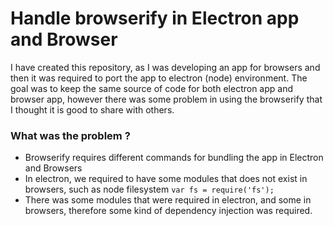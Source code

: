 # Handle browserify in Electron app and Browser

I have created this repository, as I was developing an app for browsers and then it was required to port the app to electron (node) environment. The goal was to keep the same source of code for both electron app and browser app, however there was some problem in using the browserify that I thought it is good to share with others. 

### What was the problem ? 

- Browserify requires different commands for bundling the app in Electron and Browsers
- In electron, we required to have some modules that does not exist in browsers, such as node filesystem `var fs = require('fs');`
- There was some modules that were required in electron, and some in browsers, therefore some kind of dependency injection was required.


